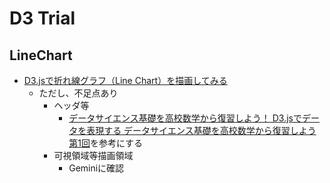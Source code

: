 #	D3 Trial
##	LineChart
-	[D3.jsで折れ線グラフ（Line Chart）を描画してみる](https://willstyle.co.jp/blog/2352/)
	-	ただし、不足点あり
		-	ヘッダ等
			-	[データサイエンス基礎を高校数学から復習しよう！ D3.jsでデータを表現する データサイエンス基礎を高校数学から復習しよう 第1回](https://codezine.jp/article/detail/21068)を参考にする
		-	可視領域等描画領域
			-	Geminiに確認
